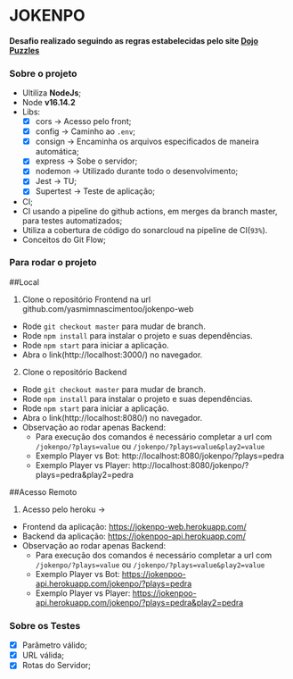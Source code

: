 # JOKENPO


#### Desafio realizado seguindo as regras estabelecidas pelo site [Dojo Puzzles](https://dojopuzzles.com/problems/jokenpo/)

### Sobre o projeto

- Ultiliza **NodeJs**;
- Node **v16.14.2**
- Libs:
  - [x] cors -> Acesso pelo front;
  - [x] config -> Caminho ao `.env`;
  - [x] consign -> Encaminha os arquivos especificados de maneira automática;
  - [x] express -> Sobe o servidor;
  - [x] nodemon -> Utilizado durante todo o desenvolvimento;
  - [x] Jest -> TU;
  - [x] Supertest -> Teste de aplicação;
- CI;
- CI usando a pipeline do github actions, em merges da branch master, para testes automatizados;
- Utiliza a cobertura de código do sonarcloud na pipeline de CI(`93%`).
- Conceitos do Git Flow;

### Para rodar o projeto

##Local

1. Clone o repositório Frontend na url github.com/yasmimnascimentoo/jokenpo-web
  - Rode `git checkout master` para mudar de branch.
  - Rode `npm install` para instalar o projeto e suas dependências.
  - Rode `npm start` para iniciar a aplicação.
  - Abra o link(http://localhost:3000/) no navegador.

2. Clone o repositório Backend
  - Rode `git checkout master` para mudar de branch.
  - Rode `npm install` para instalar o projeto e suas dependências.
  - Rode `npm start` para iniciar a aplicação.
  - Abra o link(http://localhost:8080/) no navegador.
  - Observação ao rodar apenas Backend:   
    - Para execução dos comandos é necessário completar a url com `/jokenpo/?plays=value` ou `/jokenpo/?plays=value&play2=value`
    - Exemplo Player vs Bot: http://localhost:8080/jokenpo/?plays=pedra 
    - Exemplo Player vs Player: http://localhost:8080/jokenpo/?plays=pedra&play2=pedra

##Acesso Remoto

1. Acesso pelo heroku ->
  - Frontend da aplicação: https://jokenpo-web.herokuapp.com/
  - Backend da aplicação: https://jokenpoo-api.herokuapp.com/
  - Observação ao rodar apenas Backend:   
    - Para execução dos comandos é necessário completar a url com `/jokenpo/?plays=value` ou `/jokenpo/?plays=value&play2=value`
    - Exemplo Player vs Bot: https://jokenpoo-api.herokuapp.com/jokenpo/?plays=pedra 
    - Exemplo Player vs Player: https://jokenpoo-api.herokuapp.com/jokenpo/?plays=pedra&play2=pedra

### Sobre os Testes

- [x] Parâmetro válido;
- [x] URL válida;
- [x] Rotas do Servidor;
